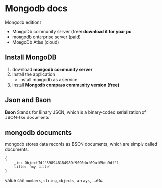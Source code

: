 # Mongodb docs

Mongodb editions

- MongoDb community server (free) **download it for your pc**
- mongodb enterprise server (paid)
- MongoDb Atlas (cloud)


## Install MongoDB
1. download **mongodb community server**
2. install the application
	+ install mongodb as a service
3. install **Mongodb compass community version (free)**

## Json and Bson

**Bson**
Stands for Binary JSON, which is  a binary-coded serialization of JSON-like documents

## mongodb documents
mongodb stores data records as BSON documents, which are simply called documents.
```bson
{
	_id: ObjectId('398948384989f9090duf09uf09du9df'),
	title: 'my title'
}

```

value can `numbers`, `string`, `objects`, `arrays`, ...etc.


